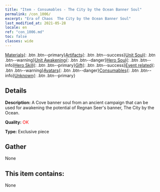 ```yaml
---
title: "Item - Consumables - The City by the Ocean Banner Soul"
permalink: /con_1006/
excerpt: "Era of Chaos  The City by the Ocean Banner Soul"
last_modified_at: 2021-05-28
locale: en
ref: "con_1006.md"
toc: false
classes: wide
---
```

 [Materials](/Items/){: .btn .btn--primary}[Artifacts](/Items/Artifacts/){: .btn .btn--success}[Unit Soul](/Items/UnitSoul/){: .btn .btn--warning}[Unit Awakening](/Items/UnitAwakening/){: .btn .btn--danger}[Hero Soul](/Items/HeroSoul/){: .btn .btn--info}[Hero Skill](/Items/HeroSkill/){: .btn .btn--primary}[Gift](/Items/Gift/){: .btn .btn--success}[Event related](/Items/Events/){: .btn .btn--warning}[Avatars](/Items/Avatars/){: .btn .btn--danger}[Consumables](/Items/Consumables/){: .btn .btn--info}[Unknown](/Items/Unknown/){: .btn .btn--primary}

## Details
 **Description:** A Cove banner soul from an ancient campaign that can be used for awakening the potential of Regnan Seer's banner, The City by the Ocean.

 **Quality:** <span style="color: #FF0000">OK</span>

 **Type:** Exclusive piece

## Gather

  None

## This item contains:

  None

